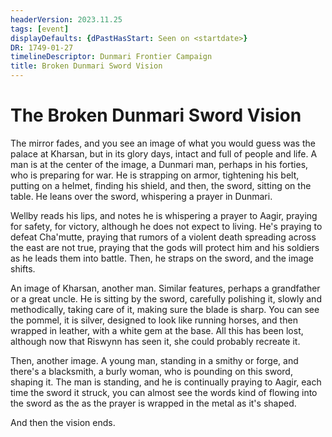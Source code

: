 ```yaml
---
headerVersion: 2023.11.25
tags: [event]
displayDefaults: {dPastHasStart: Seen on <startdate>}
DR: 1749-01-27
timelineDescriptor: Dunmari Frontier Campaign
title: Broken Dunmari Sword Vision
---
```

# The Broken Dunmari Sword Vision

The mirror fades, and you see an image of what you would guess was the palace at Kharsan, but in its glory days, intact and full of people and life. A man is at the center of the image, a Dunmari man, perhaps in his forties, who is preparing for war. He is strapping on armor, tightening his belt, putting on a helmet, finding his shield, and then, the sword, sitting on the table. He leans over the sword, whispering a prayer in Dunmari. 

Wellby reads his lips, and notes he is whispering a prayer to Aagir, praying for safety, for victory, although he does not expect to living. He's praying to defeat Cha'mutte, praying that rumors of a violent death spreading across the east are not true, praying that the gods will protect him and his soldiers as he leads them into battle. Then, he straps on the sword, and the image shifts.

An image of Kharsan, another man. Similar features, perhaps a grandfather or a great uncle. He is sitting by the sword, carefully polishing it, slowly and methodically, taking care of it, making sure the blade is sharp. You can see the pommel, it is silver, designed to look like running horses, and then wrapped in leather, with a white gem at the base. All this has been lost, although now that Riswynn has seen it, she could probably recreate it. 

Then, another image. A young man, standing in a smithy or forge, and there's a blacksmith, a burly woman, who is pounding on this sword, shaping it. The man is standing, and he is continually praying to Aagir, each time the sword it struck, you can almost see the words kind of flowing into the sword as the as the prayer is wrapped in the metal as it's shaped. 

And then the vision ends. 